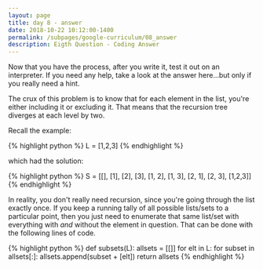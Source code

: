 ```yaml
---
layout: page
title: day 8 - answer
date: 2018-10-22 10:12:00-1400
permalink: /subpages/google-curriculum/08_answer
description: Eigth Question - Coding Answer
---
```


Now that you have the process, after you write it, test it out on an interpreter. If you need any help, take a look at the answer here...but only if you really need a hint.

The crux of this problem is to know that for each element in the list, you're either including it or excluding it. That means that the recursion tree diverges at each level by two.

Recall the example:

{% highlight python %} 
L = [1,2,3] 
{% endhighlight %}

which had the solution:

{% highlight python %} 
S = [[], [1], [2], [3], [1, 2], [1, 3],
     [2, 1], [2, 3], [1,2,3]]
{% endhighlight %}

In reality, you don't really need recursion, since you're going through the list exactly once. If you keep a running tally of all possible lists/sets to a particular point, then you just need to enumerate that same list/set with everything with *and* without the element in question. That can be done with the following lines of code.

{% highlight python %} 
def subsets(L):
    allsets = [[]]
    for elt in L:
        for subset in allsets[:]:
             allsets.append(subset + [elt])
    return allsets
{% endhighlight %}
